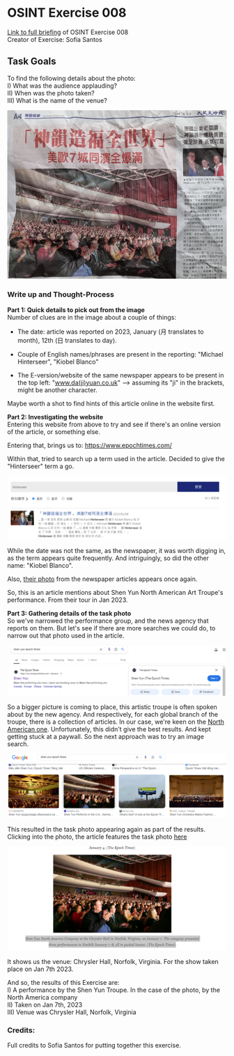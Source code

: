 # OSINT Exercise 008
[Link to full briefing](https://gralhix.com/list-of-osint-exercises/osint-exercise-008/) of OSINT Exercise 008 </br>
Creator of Exercise: Sofia Santos

## Task Goals
To find the following details about the photo: </br>
I) What was the audience applauding? </br>
II) When was the photo taken? </br>
III) What is the name of the venue? </br>

![image](osint_ex_8_pic.png)

### Write up and Thought-Process
**Part 1: Quick details to pick out from the image** </br>
Number of clues are in the image about a couple of things:
- The date: article was reported on 2023, January (月 translates to month), 12th (日 translates to day). </br>

- Couple of English names/phrases are present in the reporting: "Michael Hinterseer", "Kiobel Blanco" </br>

- The E-version/website of the same newspaper appears to be present in the top left: "www.da(ji)yuan.co.uk" --> assuming its "ji" in the brackets, might be another character. </br> 

Maybe worth a shot to find hints of this article online in the website first.

**Part 2: Investigating the website** </br>
Entering this website from above to try and see if there's an online version of the article, or something else. 

Entering that, brings us to: https://www.epochtimes.com/

Within that, tried to search up a term used in the article. Decided to give the "Hinterseer" term a go. 

![image](ans_pics/search_result_on_eversion.png)

While the date was not the same, as the newspaper, it was worth digging in, as the term appears quite frequently. And intriguingly, so did the other name: "Kiobel Blanco".

Also, [their photo](https://www.epochtimes.com/b5/23/1/8/n13902211.htm#:~:text=Owner%20of%20century%2Dold%20German%20family%20business%20praises%20Shen%20Yun%20for%20displaying%20traditional%20values) from the newspaper articles appears once again. 

So, this is an article mentions about Shen Yun North American Art Troupe's performance. From their tour in Jan 2023.

**Part 3: Gathering details of the task photo** </br>
So we've narrowed the performance group, and the news agency that reports on them. But let's see if there are more searches we could do, to narrow out that photo used in the article. 

![image](ans_pics/google_search_of_shen_yun.png)

So a bigger picture is coming to place, this artistic troupe is often spoken about by the new agency. And respectively, for each global branch of the troupe, there is a collection of articles. In our case, we're keen on the [North American one](https://www.theepochtimes.com/shenyun/shenyun-north-america-company). Unfortunately, this didn't give the best results. And kept getting stuck at a paywall. So the next approach was to try an image search. 

![image](ans_pics/image_search_shenyun.png)

This resulted in the task photo appearing again as part of the results. Clicking into the photo, the article features the task photo [here](https://en.minghui.org/html/articles/2023/1/13/206159.html#:~:text=Shen%20Yun%20North%20America%20Company%20at%20the%20Chrysler%20Hall%20in%20Norfolk%2C%20Virginia%2C%20on%20January%207.%20The%20company%20presented%20three%20performances%20in%20Norfolk%20January%207%E2%80%938%2C%20all%20to%20packed%20houses.%20(The%20Epoch%20Times)) 

![image](ans_pics/task_photo_origin.png)

It shows us the venue: Chrysler Hall, Norfolk, Virginia. For the show taken place on Jan 7th 2023. 

And so, the results of this Exercise are: </br>
I) A performance by the Shen Yun Troupe. In the case of the photo, by the North America company </br>
II) Taken on Jan 7th, 2023 </br>
III) Venue was Chrysler Hall, Norfolk, Virginia</br>

### Credits:
Full credits to Sofia Santos for putting together this exercise.